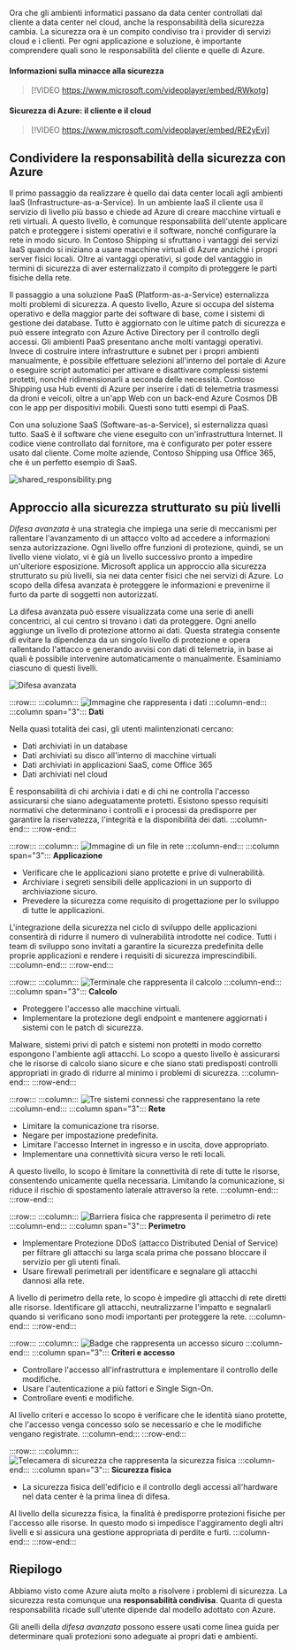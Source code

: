 Ora che gli ambienti informatici passano da data center controllati dal cliente a data center nel cloud, anche la responsabilità della sicurezza cambia. La sicurezza ora è un compito condiviso tra i provider di servizi cloud e i clienti. Per ogni applicazione e soluzione, è importante comprendere quali sono le responsabilità del cliente e quelle di Azure.

#### <a name="understand-security-threats"></a>Informazioni sulla minacce alla sicurezza

> [!VIDEO https://www.microsoft.com/videoplayer/embed/RWkotg]

#### <a name="azure-security-you-versus-the-cloud"></a>Sicurezza di Azure: il cliente e il cloud

> [!VIDEO https://www.microsoft.com/videoplayer/embed/RE2yEvj]

## <a name="share-security-responsibility-with-azure"></a>Condividere la responsabilità della sicurezza con Azure

Il primo passaggio da realizzare è quello dai data center locali agli ambienti IaaS (Infrastructure-as-a-Service). In un ambiente IaaS il cliente usa il servizio di livello più basso e chiede ad Azure di creare macchine virtuali e reti virtuali. A questo livello, è comunque responsabilità dell'utente applicare patch e proteggere i sistemi operativi e il software, nonché configurare la rete in modo sicuro. In Contoso Shipping si sfruttano i vantaggi dei servizi IaaS quando si iniziano a usare macchine virtuali di Azure anziché i propri server fisici locali. Oltre ai vantaggi operativi, si gode del vantaggio in termini di sicurezza di aver esternalizzato il compito di proteggere le parti fisiche della rete.

Il passaggio a una soluzione PaaS (Platform-as-a-Service) esternalizza molti problemi di sicurezza. A questo livello, Azure si occupa del sistema operativo e della maggior parte dei software di base, come i sistemi di gestione dei database. Tutto è aggiornato con le ultime patch di sicurezza e può essere integrato con Azure Active Directory per il controllo degli accessi. Gli ambienti PaaS presentano anche molti vantaggi operativi. Invece di costruire intere infrastrutture e subnet per i propri ambienti manualmente, è possibile effettuare selezioni all'interno del portale di Azure o eseguire script automatici per attivare e disattivare complessi sistemi protetti, nonché ridimensionarli a seconda delle necessità. Contoso Shipping usa Hub eventi di Azure per inserire i dati di telemetria trasmessi da droni e veicoli, oltre a un'app Web con un back-end Azure Cosmos DB con le app per dispositivi mobili. Questi sono tutti esempi di PaaS.

Con una soluzione SaaS (Software-as-a-Service), si esternalizza quasi tutto. SaaS è il software che viene eseguito con un'infrastruttura Internet. Il codice viene controllato dal fornitore, ma è configurato per poter essere usato dal cliente. Come molte aziende, Contoso Shipping usa Office 365, che è un perfetto esempio di SaaS.

![shared_responsibility.png](../media/shared_responsibilities.png)

## <a name="a-layered-approach-to-security"></a>Approccio alla sicurezza strutturato su più livelli

*Difesa avanzata* è una strategia che impiega una serie di meccanismi per rallentare l'avanzamento di un attacco volto ad accedere a informazioni senza autorizzazione. Ogni livello offre funzioni di protezione, quindi, se un livello viene violato, vi è già un livello successivo pronto a impedire un'ulteriore esposizione. Microsoft applica un approccio alla sicurezza strutturato su più livelli, sia nei data center fisici che nei servizi di Azure. Lo scopo della difesa avanzata è proteggere le informazioni e prevenirne il furto da parte di soggetti non autorizzati.

La difesa avanzata può essere visualizzata come una serie di anelli concentrici, al cui centro si trovano i dati da proteggere. Ogni anello aggiunge un livello di protezione attorno ai dati. Questa strategia consente di evitare la dipendenza da un singolo livello di protezione e opera rallentando l'attacco e generando avvisi con dati di telemetria, in base ai quali è possibile intervenire automaticamente o manualmente. Esaminiamo ciascuno di questi livelli.

![Difesa avanzata](../media/defense_in_depth_layers_small.PNG)

:::row:::
  :::column:::
    ![Immagine che rappresenta i dati](../media/2-data.png)
  :::column-end:::
    :::column span="3"::: **Dati**

Nella quasi totalità dei casi, gli utenti malintenzionati cercano:

- Dati archiviati in un database
- Dati archiviati su disco all'interno di macchine virtuali
- Dati archiviati in applicazioni SaaS, come Office 365
- Dati archiviati nel cloud

È responsabilità di chi archivia i dati e di chi ne controlla l'accesso assicurarsi che siano adeguatamente protetti. Esistono spesso requisiti normativi che determinano i controlli e i processi da predisporre per garantire la riservatezza, l'integrità e la disponibilità dei dati.
  :::column-end:::
:::row-end:::

:::row:::
  :::column:::
    ![Immagine di un file in rete](../media/2-application.png)
  :::column-end:::
    :::column span="3"::: **Applicazione**

- Verificare che le applicazioni siano protette e prive di vulnerabilità.
- Archiviare i segreti sensibili delle applicazioni in un supporto di archiviazione sicuro.
- Prevedere la sicurezza come requisito di progettazione per lo sviluppo di tutte le applicazioni.

L'integrazione della sicurezza nel ciclo di sviluppo delle applicazioni consentirà di ridurre il numero di vulnerabilità introdotte nel codice. Tutti i team di sviluppo sono invitati a garantire la sicurezza predefinita delle proprie applicazioni e rendere i requisiti di sicurezza imprescindibili.
  :::column-end:::
:::row-end:::

:::row:::
  :::column:::
    ![Terminale che rappresenta il calcolo](../media/2-compute.png)
  :::column-end:::
    :::column span="3"::: **Calcolo**

- Proteggere l'accesso alle macchine virtuali.
- Implementare la protezione degli endpoint e mantenere aggiornati i sistemi con le patch di sicurezza.

Malware, sistemi privi di patch e sistemi non protetti in modo corretto espongono l'ambiente agli attacchi. Lo scopo a questo livello è assicurarsi che le risorse di calcolo siano sicure e che siano stati predisposti controlli appropriati in grado di ridurre al minimo i problemi di sicurezza.
  :::column-end:::
:::row-end:::

:::row:::
  :::column:::
    ![Tre sistemi connessi che rappresentano la rete](../media/2-networking.png)
  :::column-end:::
    :::column span="3"::: **Rete**

- Limitare la comunicazione tra risorse.
- Negare per impostazione predefinita.
- Limitare l'accesso Internet in ingresso e in uscita, dove appropriato.
- Implementare una connettività sicura verso le reti locali.

A questo livello, lo scopo è limitare la connettività di rete di tutte le risorse, consentendo unicamente quella necessaria. Limitando la comunicazione, si riduce il rischio di spostamento laterale attraverso la rete.
  :::column-end:::
:::row-end:::

:::row:::
  :::column:::
    ![Barriera fisica che rappresenta il perimetro di rete](../media/2-perimeter.png)
  :::column-end:::
    :::column span="3"::: **Perimetro**

- Implementare Protezione DDoS (attacco Distributed Denial of Service) per filtrare gli attacchi su larga scala prima che possano bloccare il servizio per gli utenti finali.
- Usare firewall perimetrali per identificare e segnalare gli attacchi dannosi alla rete.

A livello di perimetro della rete, lo scopo è impedire gli attacchi di rete diretti alle risorse. Identificare gli attacchi, neutralizzarne l'impatto e segnalarli quando si verificano sono modi importanti per proteggere la rete.
  :::column-end:::
:::row-end:::

:::row:::
  :::column:::
    ![Badge che rappresenta un accesso sicuro](../media/2-policies-and-access.png)
  :::column-end:::
    :::column span="3"::: **Criteri e accesso**

- Controllare l'accesso all'infrastruttura e implementare il controllo delle modifiche.
- Usare l'autenticazione a più fattori e Single Sign-On.
- Controllare eventi e modifiche.

Al livello criteri e accesso lo scopo è verificare che le identità siano protette, che l'accesso venga concesso solo se necessario e che le modifiche vengano registrate.
  :::column-end:::
:::row-end:::

:::row:::
  :::column:::
    ![Telecamera di sicurezza che rappresenta la sicurezza fisica](../media/2-physical-security.png)
  :::column-end:::
    :::column span="3"::: **Sicurezza fisica**

- La sicurezza fisica dell'edificio e il controllo degli accessi all'hardware nel data center è la prima linea di difesa.

Al livello della sicurezza fisica, la finalità è predisporre protezioni fisiche per l'accesso alle risorse. In questo modo si impedisce l'aggiramento degli altri livelli e si assicura una gestione appropriata di perdite e furti.
  :::column-end:::
:::row-end:::

## <a name="summary"></a>Riepilogo

Abbiamo visto come Azure aiuta molto a risolvere i problemi di sicurezza. La sicurezza resta comunque una **responsabilità condivisa**. Quanta di questa responsabilità ricade sull'utente dipende dal modello adottato con Azure.

Gli anelli della *difesa avanzata* possono essere usati come linea guida per determinare quali protezioni sono adeguate ai propri dati e ambienti.